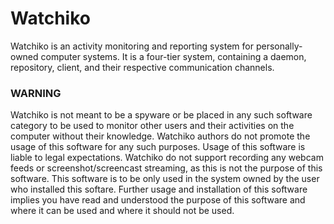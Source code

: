 # Watchiko

Watchiko is an activity monitoring and reporting system for personally-owned computer systems. It is a four-tier system, containing a daemon, repository, client, and their respective communication channels. 

### WARNING
Watchiko is not meant to be a spyware or be placed in any such software category to be used to monitor other users and their activities on the computer without their knowledge. 
Watchiko authors do not promote the usage of this software for any such purposes. 
Usage of this software is liable to legal expectations. 
Watchiko do not support recording any webcam feeds or screenshot/screencast streaming, as this is not the purpose of this software.
This software is to be only used in the system owned by the user who installed this softare.
Further usage and installation of this software implies you have read and understood the purpose of this software and where it can be used and where it should not be used.

